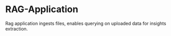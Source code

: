 # RAG-Application
Rag application ingests files, enables querying on uploaded data for insights extraction.
